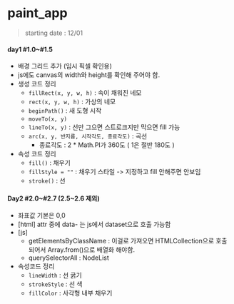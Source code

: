 # paint_app

> starting date : 12/01

#### day1 #1.0~#1.5

- 배경 그리드 추가 (임시 픽셀 확인용)
- js에도 canvas의 width와 height를 확인해 주어야 함.
- 생성 코드 정리
  - `fillRect(x, y, w, h)` : 속이 채워진 네모
  - `rect(x, y, w, h)` : 가상의 네모
  - `beginPath()` : 새 도형 시작
  - `moveTo(x, y)`
  - `lineTo(x, y)` : 선만 그으면 스트로크지만 막으면 fill 가능
  - `arc(x, y, 반지름, 시작각도, 종료각도)` : 곡선
    - 종료각도 : 2 \* Math.PI가 360도 ( 1은 절반 180도 )
- 속성 코드 정리
  - `fill()` : 채우기
  - `fillStyle = ""` : 채우기 스타일 -> 지정하고 fill 안해주면 안보임
  - `stroke()` : 선

#### Day2 #2.0~#2.7 (2.5~2.6 제외)

- 좌표값 기본은 0,0
- [html] attr 중에 data- 는 js에서 dataset으로 호출 가능함
- [js]
  - getElementsByClassName : 이걸로 가져오면 HTMLCollection으로 호출되어서 Array.from()으로 배열화 해야함.
  - querySelectorAll : NodeList
- 속성코드 정리
  - `lineWidth` : 선 굵기
  - `strokeStyle` : 선 색
  - `fillColor` : 사각형 내부 채우기
